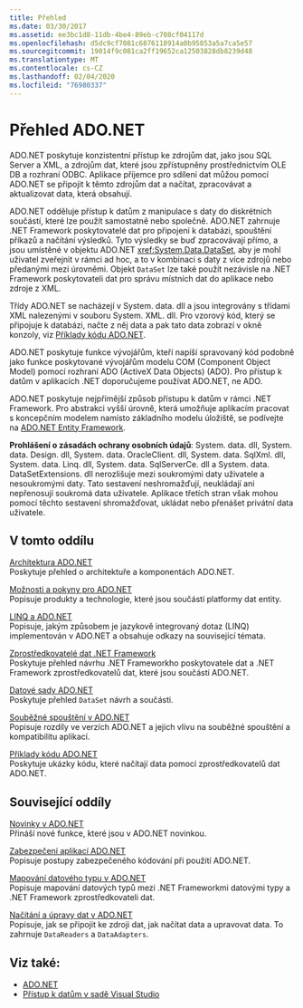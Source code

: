 ```yaml
---
title: Přehled
ms.date: 03/30/2017
ms.assetid: ee3bc1d8-11db-4be4-89eb-c708cf04117d
ms.openlocfilehash: d5dc9cf7081c6876118914a0b95853a5a7ca5e57
ms.sourcegitcommit: 19014f9c081ca2ff19652ca12503828db8239d48
ms.translationtype: MT
ms.contentlocale: cs-CZ
ms.lasthandoff: 02/04/2020
ms.locfileid: "76980337"
---
```

# <a name="adonet-overview"></a>Přehled ADO.NET
ADO.NET poskytuje konzistentní přístup ke zdrojům dat, jako jsou SQL Server a XML, a zdrojům dat, které jsou zpřístupněny prostřednictvím OLE DB a rozhraní ODBC. Aplikace příjemce pro sdílení dat můžou pomocí ADO.NET se připojit k těmto zdrojům dat a načítat, zpracovávat a aktualizovat data, která obsahují.  
  
 ADO.NET odděluje přístup k datům z manipulace s daty do diskrétních součástí, které lze použít samostatně nebo společně. ADO.NET zahrnuje .NET Framework poskytovatelé dat pro připojení k databázi, spouštění příkazů a načítání výsledků. Tyto výsledky se buď zpracovávají přímo, a jsou umístěné v objektu ADO.NET <xref:System.Data.DataSet>, aby je mohl uživatel zveřejnit v rámci ad hoc, a to v kombinaci s daty z více zdrojů nebo předanými mezi úrovněmi. Objekt `DataSet` lze také použít nezávisle na .NET Framework poskytovateli dat pro správu místních dat do aplikace nebo zdroje z XML.  
  
 Třídy ADO.NET se nacházejí v System. data. dll a jsou integrovány s třídami XML nalezenými v souboru System. XML. dll. Pro vzorový kód, který se připojuje k databázi, načte z něj data a pak tato data zobrazí v okně konzoly, viz [Příklady kódu ADO.NET](ado-net-code-examples.md).  
  
 ADO.NET poskytuje funkce vývojářům, kteří napíší spravovaný kód podobně jako funkce poskytované vývojářům modelu COM (Component Object Model) pomocí rozhraní ADO (ActiveX Data Objects) (ADO). Pro přístup k datům v aplikacích .NET doporučujeme používat ADO.NET, ne ADO.  
  
 ADO.NET poskytuje nejpřímější způsob přístupu k datům v rámci .NET Framework. Pro abstrakci vyšší úrovně, která umožňuje aplikacím pracovat s koncepčním modelem namísto základního modelu úložiště, se podívejte na [ADO.NET Entity Framework](./ef/index.md).  
  
 **Prohlášení o zásadách ochrany osobních údajů**: System. data. dll, System. data. Design. dll, System. data. OracleClient. dll, System. data. SqlXml. dll, System. data. Linq. dll, System. data. SqlServerCe. dll a System. data. DataSetExtensions. dll nerozlišuje mezi soukromými daty uživatele a nesoukromými daty.  Tato sestavení neshromažďují, neukládají ani nepřenosují soukromá data uživatele. Aplikace třetích stran však mohou pomocí těchto sestavení shromažďovat, ukládat nebo přenášet privátní data uživatele.  
  
## <a name="in-this-section"></a>V tomto oddílu  
 [Architektura ADO.NET](ado-net-architecture.md)  
 Poskytuje přehled o architektuře a komponentách ADO.NET.  
  
 [Možnosti a pokyny pro ADO.NET](ado-net-technology-options-and-guidelines.md)  
 Popisuje produkty a technologie, které jsou součástí platformy dat entity.  
  
 [LINQ a ADO.NET](linq-and-ado-net.md)  
 Popisuje, jakým způsobem je jazykově integrovaný dotaz (LINQ) implementován v ADO.NET a obsahuje odkazy na související témata.  
  
 [Zprostředkovatelé dat .NET Framework](data-providers.md)  
 Poskytuje přehled návrhu .NET Frameworkho poskytovatele dat a .NET Framework zprostředkovatelů dat, které jsou součástí ADO.NET.  
  
 [Datové sady ADO.NET](ado-net-datasets.md)  
 Poskytuje přehled `DataSet` návrh a součásti.  
  
 [Souběžné spouštění v ADO.NET](side-by-side-execution.md)  
 Popisuje rozdíly ve verzích ADO.NET a jejich vlivu na souběžné spouštění a kompatibilitu aplikací.  
  
 [Příklady kódu ADO.NET](ado-net-code-examples.md)  
 Poskytuje ukázky kódu, které načítají data pomocí zprostředkovatelů dat ADO.NET.  
  
## <a name="related-sections"></a>Související oddíly  
 [Novinky v ADO.NET](whats-new.md)  
 Přináší nové funkce, které jsou v ADO.NET novinkou.  
  
 [Zabezpečení aplikací ADO.NET](securing-ado-net-applications.md)  
 Popisuje postupy zabezpečeného kódování při použití ADO.NET.  
  
 [Mapování datového typu v ADO.NET](data-type-mappings-in-ado-net.md)  
 Popisuje mapování datových typů mezi .NET Frameworkmi datovými typy a .NET Framework zprostředkovateli dat.  
  
 [Načítání a úpravy dat v ADO.NET](retrieving-and-modifying-data.md)  
 Popisuje, jak se připojit ke zdroji dat, jak načítat data a upravovat data. To zahrnuje `DataReaders` a `DataAdapters`.  
  
## <a name="see-also"></a>Viz také:

- [ADO.NET](index.md)
- [Přístup k datům v sadě Visual Studio](/visualstudio/data-tools/accessing-data-in-visual-studio)
